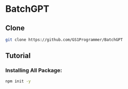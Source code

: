 # BatchGPT
## Clone
```sh
git clone https://github.com/GS1Programmer/BatchGPT
```

## Tutorial
### Installing All Package:
```sh
npm init -y
```